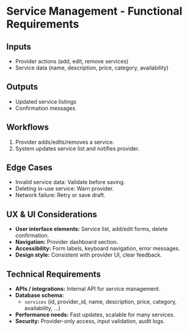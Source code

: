 # Service Management - Functional Requirements

## Inputs
- Provider actions (add, edit, remove services)
- Service data (name, description, price, category, availability)

## Outputs
- Updated service listings
- Confirmation messages

## Workflows
1. Provider adds/edits/removes a service.
2. System updates service list and notifies provider.

## Edge Cases
- Invalid service data: Validate before saving.
- Deleting in-use service: Warn provider.
- Network failure: Retry or save draft.

## UX & UI Considerations
- **User interface elements:** Service list, add/edit forms, delete confirmation.
- **Navigation:** Provider dashboard section.
- **Accessibility:** Form labels, keyboard navigation, error messages.
- **Design style:** Consistent with provider UI, clear feedback.

## Technical Requirements
- **APIs / integrations:** Internal API for service management.
- **Database schema:**
  - `services` (id, provider_id, name, description, price, category, availability, ...)
- **Performance needs:** Fast updates, scalable for many services.
- **Security:** Provider-only access, input validation, audit logs.

